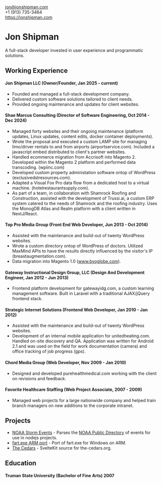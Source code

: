 jon@jonshipman.com  
+1 (913) 735-3464  
https://jonshipman.com  

# Jon Shipman 

A full-stack developer invested in user experience and programmatic solutions.

## Working Experience

#### Jon Shipman LLC (Owner/Founder, Jan 2025 - current)

- Founded and managed a full-stack development company.
- Delivered custom software solutions tailored to client needs.
- Provided ongoing maintenance and updates for client websites.

#### Shae Marcus Consulting (Director of Software Engineering, Oct 2014 - Dec 2024) 

- Managed forty websites and their ongoing maintenance (platform updates, Linux updates, content edits, docker container deployments).
- Wrote the proposal and executed a custom LAMP site for managing limo/driver rentals to and from airports (airportservice.com). Included a javascript embed distributed to client's partner websites.
- Handled ecommerce migration from Accrisoft into Magento 2. Developed within the Magento 2 platform and performed data transcoding. (wpiinc.com)
- Developed custom property administation software ontop of WordPress (exclusivedstresources.com). 
- Adapted a Visual Fox Pro data flow from a dedicated host to a virtual machine. (hotelrestaurantsupply.com).
- As part of a team, in collaboration with Shamrock Roofing and Construction, assisted with the development of Trussi.ai, a custom ERP system catered to the needs of Shamrock and the roofing industry. Uses the MonogDB Atlas and Realm platform with a client written in NextJ/React.

#### Top Pro Media Group (Front End Web Developer, Jun 2013 - Oct 2014)

- Assisted with the maintenance and build-out of twenty WordPress websites.
- Wrote a custom directory ontop of WordPress of doctors. Utilized MaxMind APIs to have the results directly influenced by the visitor's IP  (breastaugmentation.com).
- Data migration into Magento 1.0 (www.byoglobe.com).

#### Gateway Instructional Design Group, LLC (Design And Development Engineer, Jan 2012 - Jun 2013)

- Frontend platform development for gatewayidg.com, a custom learning management software. Built in Laravel with a traditional AJAX/jQuery frontend stack.

#### Strategic Internet Solutions (Frontend Web Developer, Jan 2010 - Jan 2012)

- Assisted with the maintenance and build-out of twenty WordPress websites.
- Development of an internal mobile application for unitedheating.com. Handled on-site discovery and QA. Application was written for Android 2.1 and was used on the field for work documentation (camera) and office tracking of job progress (gps).

#### Chord Media Group (Web Developer, Nov 2009 - Jan 2010)

- Designed and developed purehealthmedical.com working with the client on revisions and feedback.

#### Favorite Healthcare Staffing (Web Project Associate, 2007 - 2009)

- Managed web projects for a large nationwide company and helped train branch managers on new additions to the corporate intranet.

## Projects

- [NOAA Storm Events](https://github.com/jonshipman/noaa-stormevents) - Parses the [NOAA Public Directory](https://www.ncei.noaa.gov/pub/data/swdi/stormevents/csvfiles) of events for use in nodejs projects.
- [fart.exe ARM port](https://github.com/jonshipman/fart-js) - Port of fart.exe for Windows on ARM.
- [The Cedars](https://github.com/jonshipman/the-cedars) - SvelteKit source for the-cedars.org.

## Education

#### Truman State University (Bachelor of Fine Arts) 2007

